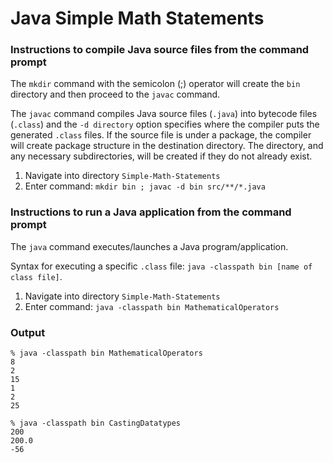 # Java Simple Math Statements


### Instructions to compile Java source files from the command prompt

The `mkdir` command with the semicolon (;) operator will create the `bin` directory and then proceed to the `javac` command.

The `javac` command compiles Java source files (`.java`) into bytecode files (`.class`) and the `-d directory` option specifies where the compiler puts the generated `.class` files. If the source file is under a package, the compiler will create package structure in the destination directory. The directory, and any necessary subdirectories, will be created if they do not already exist.

1. Navigate into directory `Simple-Math-Statements`
2. Enter command: `mkdir bin ; javac -d bin src/**/*.java`


### Instructions to run a Java application from the command prompt

The `java` command executes/launches a Java program/application.

Syntax for executing a specific `.class` file: `java -classpath bin [name of class file]`.

1. Navigate into directory `Simple-Math-Statements`
2. Enter command: `java -classpath bin MathematicalOperators`


### Output

```
% java -classpath bin MathematicalOperators
8
2
15
1
2
25
```

```
% java -classpath bin CastingDatatypes
200
200.0
-56
```
